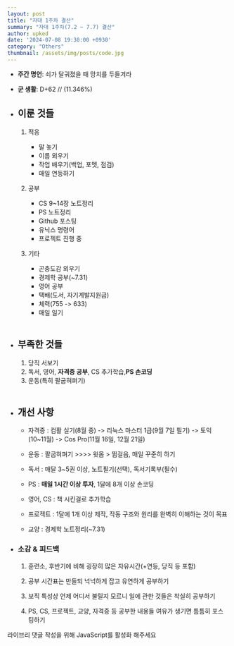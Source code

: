 ```yaml
---
layout: post
title: "자대 1주차 결산"
summary: "자대 1주차(7.2 ~ 7.7) 결산"
author: upked
date: '2024-07-08 19:30:00 +0930'
category: "Others"
thumbnail: /assets/img/posts/code.jpg
---
```


- **주간 명언**: 쇠가 달궈졌을 때 망치를 두들겨라

- **군 생활**: D+62 // (11.346%)

- ## 이룬 것들<br/>

    1. 적응
        - 말 놓기
        - 이름 외우기
        - 작업 배우기(백업, 포멧, 점검)
        - 매일 연등하기<br/>

    2. 공부
        - CS 9~14장 노트정리
        - PS 노트정리
        - Github 포스팅
        - 유닉스 명령어
        - 프로젝트 진행 중<br/>

    3. 기타
        - 곤충도감 외우기
        - 경제학 공부(~7.31)
        - 영어 공부
        - 택배(도서, 자기계발지원금)
        - 체력(755 -> 633)
        - 매일 일기<br/><br/>


- ## 부족한 것들<br/>

    1. 당직 서보기
    2. 독서, 영어, **자격증 공부**, CS 추가학습,**PS 손코딩** 
    3. 운동(특히 팔굽혀펴기)<br/><br/>


- ## 개선 사항<br/>

    -  자격증 : 컴활 실기(8월 중) -> 리눅스 마스터 1급(9월 7일 필기) -> 토익(10~11월) -> Cos Pro(11월 16일, 12월 21일)<br/>

    - 운동 : 팔굽혀펴기 >>>> 윗몸 > 뜀걸음, 매일 꾸준히 하기<br/>

    - 독서 : 매달 3~5권 이상, 노트필기(선택), 독서기록부(필수)<br/>

    - PS : **매일 1시간 이상 투자**, 1달에 8개 이상 손코딩<br/>

    - 영어, CS : 책 시킨걸로 추가학습<br/>

    - 프로젝트 : 1달에 1개 이상 제작, 작동 구조와 원리를 완벽히 이해하는 것이 목표<br/>


    - 교양 : 경제학 노트정리(~7.31)<br/>
    

- ### 소감 & 피드백<br/>

    1. 훈련소, 후반기에 비해 굉장히 많은 자유시간(+연등, 당직 등 포함)<br/>

    2. 공부 시간표는 만들되 넉넉하게 잡고 유연하게 공부하기<br/>

    3. 보직 특성상 언제 어디서 불릴지 모르니 일에 관한 것들은 착실히 공부하기<br/>

    4. PS, CS, 프로젝트, 교양, 자격증 등 공부한 내용들 여유가 생기면 틈틈히 포스팅하기

<!-- 라이브리 시티 설치 코드 -->
<div id="lv-container" data-id="city" data-uid="MTAyMC81OTk3MS8zNjQzNA==">
	<script type="text/javascript">
   (function(d, s) {
       var j, e = d.getElementsByTagName(s)[0];

       if (typeof LivereTower === 'function') { return; }

       j = d.createElement(s);
       j.src = 'https://cdn-city.livere.com/js/embed.dist.js';
       j.async = true;

       e.parentNode.insertBefore(j, e);
   })(document, 'script');
	</script>
<noscript> 라이브리 댓글 작성을 위해 JavaScript를 활성화 해주세요</noscript>
</div>
<!-- 시티 설치 코드 끝 -->